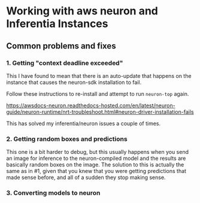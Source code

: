 # Working with aws neuron and Inferentia Instances


## Common problems and fixes

### 1. Getting "context deadline exceeded"

This I have found to mean that there is an auto-update that happens on the instance that causes the neuron-sdk installation to fail. 

Follow these instructions to re-install and attempt to run `neuron-top` again. 

https://awsdocs-neuron.readthedocs-hosted.com/en/latest/neuron-guide/neuron-runtime/nrt-troubleshoot.html#neuron-driver-installation-fails

This has solved my inferentia/neuron issues a couple of times. 

### 2. Getting random boxes and predictions

This one is a bit harder to debug, but this usually happens when you send an image for inference to the neuron-compiled model and the results are basically random boxes on the image. The solution to this is actually the same as in #1, given that you knew that you were getting predictions that made sense before, and all of a sudden they stop making sense. 

### 3. Converting models to neuron



